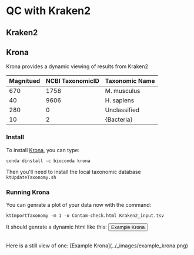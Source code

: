 # QC with Kraken2
## Kraken2

## Krona
Krona provides a dynamic viewing of results from Kraken2

| Magnitued | NCBI TaxonomicID | Taxonomic Name |
|-----------|------------------|----------------|
| 670       | 1758             | M. musculus    |
| 40        | 9606             | H. sapiens     |
| 280       | 0                | Unclassified   |
| 10        | 2                | {Bacteria}     |

### Install
To install [Krona](https://telatin.github.io/microbiome-bioinformatics/Kraken-to-Krona/), you can type:
```
conda dinstall -c bioconda krona
```
Then you'll need to install the local taxonomic database
```ktUpdateTaxonomy.sh```

### Running Krona
You can genrate a plot of your data now with the command:
```
ktImportTaxonomy -m 1 -o Contam-check.html Kraken2_input.tsv
```
It should genrate a dynamic html like this:
<a href="example_krona.html" target="_blank">  <button>Example Krona</button> </a>

<br/>
Here is a still view of one:
[Example Krona](../_images/example_krona.png)



